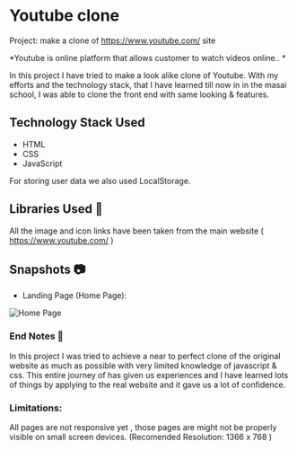 # Youtube clone
Project: make a clone of https://www.youtube.com/ site

*Youtube is online platform that allows customer to watch videos online..  *

In this project I have tried to make a look alike clone of Youtube. With my efforts and the technology stack, that I have learned till now in  in the masai school, I was able to clone the front end with same looking & features.

## Technology Stack Used

- HTML
- CSS
- JavaScript

For storing user data we also used LocalStorage.

## Libraries Used 🌟
All the image and icon links have been taken from the main website (  https://www.youtube.com/ )

## Snapshots 📷
- Landing Page (Home Page):
  
![Home Page](https://i.pinimg.com/originals/63/53/d7/6353d7f1a499db8ef244cb164296ef6c.jpg)


### End Notes 📑
In this project I was tried to achieve a near to perfect clone of the original website as much as possible with very limited knowledge of javascript & css. This entire journey of has given us experiences and I have learned lots of things by applying to the real website and it gave us a lot of confidence.

### Limitations:
All pages are not responsive yet , those pages are might not be properly visible on small screen devices.
(Recomended Resolution: 1366 x 768 )